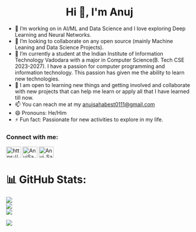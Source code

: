 <h1 align="center">Hi 👋, I'm Anuj</h1>

- 👀 I’m working on in AI/ML and Data Science and I love exploring Deep Learning and Neural Networks.
- 👯 I’m looking to collaborate on any open source (mainly Machine Leaning and Data Science Projects).
- 🌱 I’m currently a student at the Indian Institute of Information Technology Vadodara with a major in Computer Science(B. Tech CSE 2023-2027). I have a passion for computer programming and information technology. This passion has given me the ability to learn new technologies. 
- 💞️ I am open to learning new things and getting involved and collaborate with new projects that can help me learn or apply all that I have learned till now.
- 📫 You can reach me at my anujsahabest0111@gmail.com
- 😄 Pronouns: He/Him
- ⚡ Fun fact: Passionate for new activities to explore in my life.

<!---
AnujSaha0111/AnujSaha0111 is a ✨ special ✨ repository because its `README.md` (this file) appears on your GitHub profile.
You can click the Preview link to take a look at your changes.
--->
<h3 align="left">Connect with me:</h3>
<p align="left">
<a href="https://www.linkedin.com/in/anuj-saha-5096b428a/" target="blank"><img align="center" src="https://raw.githubusercontent.com/rahuldkjain/github-profile-readme-generator/master/src/images/icons/Social/linked-in-alt.svg" alt="https://www.linkedin.com/in/anuj-saha-5096b428a/" height="30" width="40" /></a>
<a href="https://www.instagram.com/anujsaha0111/" target="blank"><img align="center" src="https://raw.githubusercontent.com/rahuldkjain/github-profile-readme-generator/master/src/images/icons/Social/instagram.svg" alt="AnujSaha_0111" height="30" width="40" /></a>
<a href="https://x.com/AnujSaha0111" target="blank"><img align="center" src="https://raw.githubusercontent.com/rahuldkjain/github-profile-readme-generator/master/src/images/icons/Social/twitter.svg" alt="Anuj_Saha" height="30" width="40" /></a>
</p>


# 📊 GitHub Stats:
![](https://github-readme-stats.vercel.app/api?username=AnujSaha0111&theme=dark&hide_border=false&include_all_commits=false&count_private=false)<br/>
![](https://github-readme-streak-stats.herokuapp.com/?user=AnujSaha0111&theme=dark&hide_border=false)<br/>
![](https://github-readme-stats.vercel.app/api/top-langs/?username=AnujSaha0111&theme=dark&hide_border=false&include_all_commits=false&count_private=false&layout=compact)

[![](https://visitcount.itsvg.in/api?id=AnujSaha0111&icon=0&color=0)](https://visitcount.itsvg.in)
